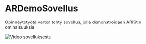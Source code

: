 # ARDemoSovellus

Opinnäytetyötä varten tehty sovellus, jolla demonstroidaan ARKitin ominaisuuksia

![Video sovelluksesta](https://imgur.com/Og7KtyI)
